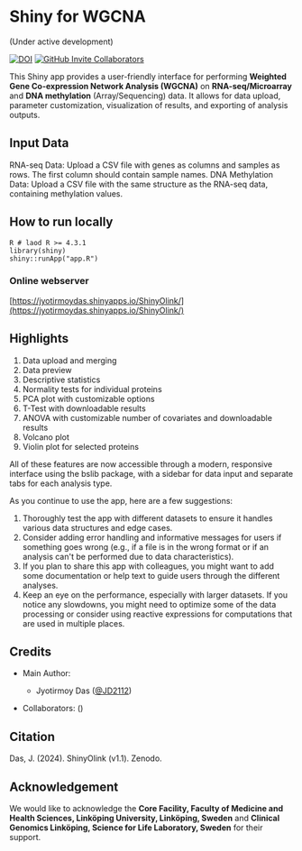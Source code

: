 # Shiny for WGCNA
(Under active development)


[![DOI](https://zenodo.org/badge/DOI/10.5281/zenodo.14283132.svg)](https://doi.org/10.5281/zenodo.14283132)
[![GitHub Invite Collaborators](https://img.shields.io/badge/Invite-Collaborators-blue?style=for-the-badge&logo=github)](https://github.com/JD2112/ShinyWGCNA/settings/access)

This Shiny app provides a user-friendly interface for performing **Weighted Gene Co-expression Network Analysis (WGCNA)** on **RNA-seq/Microarray** and **DNA methylation** (Array/Sequencing) data. It allows for data upload, parameter customization, visualization of results, and exporting of analysis outputs.

## Input Data
RNA-seq Data: Upload a CSV file with genes as columns and samples as rows. The first column should contain sample names.
DNA Methylation Data: Upload a CSV file with the same structure as the RNA-seq data, containing methylation values.

## How to run locally
```
R # laod R >= 4.3.1
library(shiny)
shiny::runApp("app.R")
```

### Online webserver

[https://jyotirmoydas.shinyapps.io/ShinyOlink/](https://jyotirmoydas.shinyapps.io/ShinyOlink/)

## Highlights

1. Data upload and merging
2. Data preview
3. Descriptive statistics
4. Normality tests for individual proteins
5. PCA plot with customizable options
6. T-Test with downloadable results
7. ANOVA with customizable number of covariates and downloadable results
8. Volcano plot
9. Violin plot for selected proteins

All of these features are now accessible through a modern, responsive interface using the bslib package, with a sidebar for data input and separate tabs for each analysis type.

As you continue to use the app, here are a few suggestions:

1. Thoroughly test the app with different datasets to ensure it handles various data structures and edge cases.
2. Consider adding error handling and informative messages for users if something goes wrong (e.g., if a file is in the wrong format or if an analysis can't be performed due to data characteristics).
3. If you plan to share this app with colleagues, you might want to add some documentation or help text to guide users through the different analyses.
4. Keep an eye on the performance, especially with larger datasets. If you notice any slowdowns, you might need to optimize some of the data processing or consider using reactive expressions for computations that are used in multiple places.

## Credits
- Main Author: 
    - Jyotirmoy Das ([@JD2112](https://github.com/JD2112))

- Collaborators: ()

## Citation

Das, J. (2024). ShinyOlink (v1.1). Zenodo. 

## Acknowledgement

We would like to acknowledge the **Core Facility, Faculty of Medicine and Health Sciences, Linköping University, Linköping, Sweden** and **Clinical Genomics Linköping, Science for Life Laboratory, Sweden** for their support.